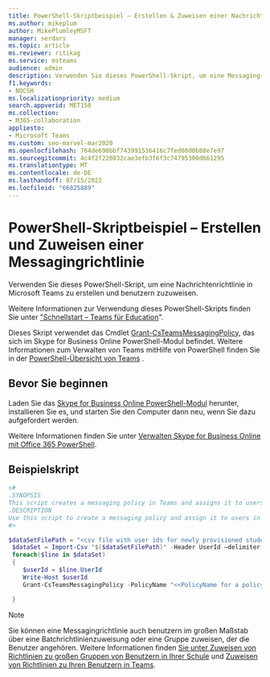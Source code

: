 ```yaml
---
title: PowerShell-Skriptbeispiel – Erstellen & Zuweisen einer Nachrichtenrichtlinie
ms.author: mikeplum
author: MikePlumleyMSFT
manager: serdars
ms.topic: article
ms.reviewer: ritikag
ms.service: msteams
audience: admin
description: Verwenden Sie dieses PowerShell-Skript, um eine Messagingrichtlinie in Teams zu erstellen und sie Benutzern in Ihrer Organisation zuzuweisen.
f1.keywords:
- NOCSH
ms.localizationpriority: medium
search.appverid: MET150
ms.collection:
- M365-collaboration
appliesto:
- Microsoft Teams
ms.custom: seo-marvel-mar2020
ms.openlocfilehash: 764de690bbf743991536416c7fed08d0b88e7e97
ms.sourcegitcommit: 4c4f2f220832cae3efb3f6f3c74795300d661295
ms.translationtype: MT
ms.contentlocale: de-DE
ms.lasthandoff: 07/15/2022
ms.locfileid: "66825889"
---
```

# <a name="powershell-script-sample---create-and-assign-a-messaging-policy"></a>PowerShell-Skriptbeispiel – Erstellen und Zuweisen einer Messagingrichtlinie

Verwenden Sie dieses PowerShell-Skript, um eine Nachrichtenrichtlinie in Microsoft Teams zu erstellen und benutzern zuzuweisen. 

Weitere Informationen zur Verwendung dieses PowerShell-Skripts finden Sie unter ["Schnellstart – Teams für Education](../teams-quick-start-edu.yml)".

Dieses Skript verwendet das Cmdlet [Grant-CsTeamsMessagingPolicy](/powershell/module/skype/grant-csteamsmessagingpolicy), das sich im Skype for Business Online PowerShell-Modul befindet. Weitere Informationen zum Verwalten von Teams mitHilfe von PowerShell finden Sie in der [PowerShell-Übersicht von Teams](../teams-powershell-overview.md) .


## <a name="before-you-start"></a>Bevor Sie beginnen

Laden Sie das [Skype for Business Online PowerShell-Modul](https://www.microsoft.com/download/details.aspx?id=54616) herunter, installieren Sie es, und starten Sie den Computer dann neu, wenn Sie dazu aufgefordert werden.

Weitere Informationen finden Sie unter [Verwalten Skype for Business Online mit Office 365 PowerShell](/office365/enterprise/powershell/manage-skype-for-business-online-with-office-365-powershell).

## <a name="sample-script"></a>Beispielskript

```powershell
<#
.SYNOPSIS
This script creates a messaging policy in Teams and assigns it to users.
.DESCRIPTION
Use this script to create a messaging policy and assign it to users in your organization.
#>

$dataSetFilePath = "<csv file with user ids for newly provisioned students> "
 $dataSet = Import-Csv "$($dataSetFilePath)" -Header UserId –delimiter ","
 foreach($line in $dataSet)
 {
    $userId = $line.UserId
    Write-Host $userId
    Grant-CsTeamsMessagingPolicy -PolicyName "<<PolicyName for a policy created with Chat Off>>" -Identity $userId

 }
```

> [!NOTE]
> Sie können eine Messagingrichtlinie auch benutzern im großen Maßstab über eine Batchrichtlinienzuweisung oder eine Gruppe zuweisen, der die Benutzer angehören. Weitere Informationen finden [Sie unter Zuweisen von Richtlinien zu großen Gruppen von Benutzern in Ihrer Schule](../batch-group-policy-assignment-edu.md) und [Zuweisen von Richtlinien zu Ihren Benutzern in Teams](../policy-assignment-overview.md).
